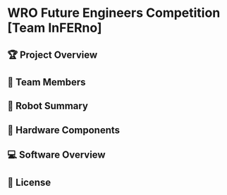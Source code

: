 # WRO Future Engineers Competition [Team InFERno]

## 🏆 Project Overview

## 👥 Team Members

## 🤖 Robot Summary

## 🔧 Hardware Components

## 💻 Software Overview

## 📝 License
